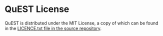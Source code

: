 # QuEST License

QuEST is distributed under the MIT License,
a copy of which can be found in the
[LICENCE.txt file in the source repository](https://github.com/QuEST-Kit/QuEST/blob/master/LICENCE.txt).
